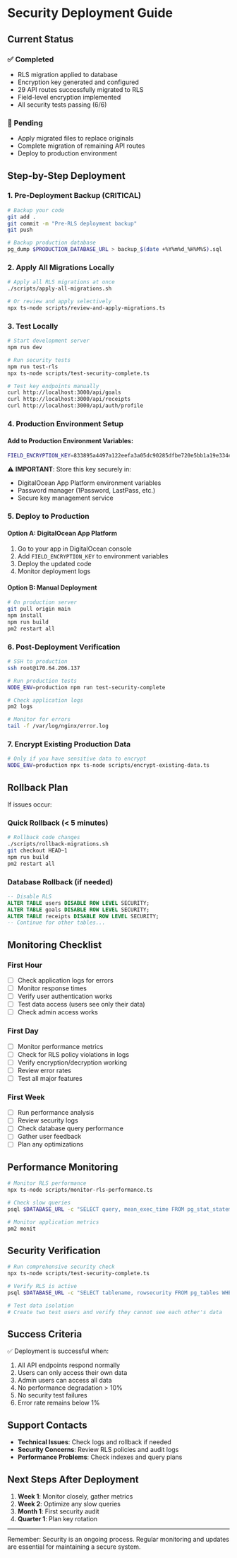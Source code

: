 # Security Deployment Guide

## Current Status

### ✅ Completed
- RLS migration applied to database
- Encryption key generated and configured
- 29 API routes successfully migrated to RLS
- Field-level encryption implemented
- All security tests passing (6/6)

### 🔄 Pending
- Apply migrated files to replace originals
- Complete migration of remaining API routes
- Deploy to production environment

## Step-by-Step Deployment

### 1. Pre-Deployment Backup (CRITICAL)
```bash
# Backup your code
git add .
git commit -m "Pre-RLS deployment backup"
git push

# Backup production database
pg_dump $PRODUCTION_DATABASE_URL > backup_$(date +%Y%m%d_%H%M%S).sql
```

### 2. Apply All Migrations Locally
```bash
# Apply all RLS migrations at once
./scripts/apply-all-migrations.sh

# Or review and apply selectively
npx ts-node scripts/review-and-apply-migrations.ts
```

### 3. Test Locally
```bash
# Start development server
npm run dev

# Run security tests
npm run test-rls
npx ts-node scripts/test-security-complete.ts

# Test key endpoints manually
curl http://localhost:3000/api/goals
curl http://localhost:3000/api/receipts
curl http://localhost:3000/api/auth/profile
```

### 4. Production Environment Setup

#### Add to Production Environment Variables:
```bash
FIELD_ENCRYPTION_KEY=833895a4497a122eefa3a05dc90285dfbe720e5bb1a19e334e618ccb79389dbb
```

⚠️ **IMPORTANT**: Store this key securely in:
- DigitalOcean App Platform environment variables
- Password manager (1Password, LastPass, etc.)
- Secure key management service

### 5. Deploy to Production

#### Option A: DigitalOcean App Platform
1. Go to your app in DigitalOcean console
2. Add `FIELD_ENCRYPTION_KEY` to environment variables
3. Deploy the updated code
4. Monitor deployment logs

#### Option B: Manual Deployment
```bash
# On production server
git pull origin main
npm install
npm run build
pm2 restart all
```

### 6. Post-Deployment Verification
```bash
# SSH to production
ssh root@170.64.206.137

# Run production tests
NODE_ENV=production npm run test-security-complete

# Check application logs
pm2 logs

# Monitor for errors
tail -f /var/log/nginx/error.log
```

### 7. Encrypt Existing Production Data
```bash
# Only if you have sensitive data to encrypt
NODE_ENV=production npx ts-node scripts/encrypt-existing-data.ts
```

## Rollback Plan

If issues occur:

### Quick Rollback (< 5 minutes)
```bash
# Rollback code changes
./scripts/rollback-migrations.sh
git checkout HEAD~1
npm run build
pm2 restart all
```

### Database Rollback (if needed)
```sql
-- Disable RLS
ALTER TABLE users DISABLE ROW LEVEL SECURITY;
ALTER TABLE goals DISABLE ROW LEVEL SECURITY;
ALTER TABLE receipts DISABLE ROW LEVEL SECURITY;
-- Continue for other tables...
```

## Monitoring Checklist

### First Hour
- [ ] Check application logs for errors
- [ ] Monitor response times
- [ ] Verify user authentication works
- [ ] Test data access (users see only their data)
- [ ] Check admin access works

### First Day
- [ ] Monitor performance metrics
- [ ] Check for RLS policy violations in logs
- [ ] Verify encryption/decryption working
- [ ] Review error rates
- [ ] Test all major features

### First Week
- [ ] Run performance analysis
- [ ] Review security logs
- [ ] Check database query performance
- [ ] Gather user feedback
- [ ] Plan any optimizations

## Performance Monitoring

```bash
# Monitor RLS performance
npx ts-node scripts/monitor-rls-performance.ts

# Check slow queries
psql $DATABASE_URL -c "SELECT query, mean_exec_time FROM pg_stat_statements WHERE mean_exec_time > 100 ORDER BY mean_exec_time DESC LIMIT 10;"

# Monitor application metrics
pm2 monit
```

## Security Verification

```bash
# Run comprehensive security check
npx ts-node scripts/test-security-complete.ts

# Verify RLS is active
psql $DATABASE_URL -c "SELECT tablename, rowsecurity FROM pg_tables WHERE schemaname = 'public' AND rowsecurity = true;"

# Test data isolation
# Create two test users and verify they cannot see each other's data
```

## Success Criteria

✅ Deployment is successful when:
1. All API endpoints respond normally
2. Users can only access their own data
3. Admin users can access all data
4. No performance degradation > 10%
5. No security test failures
6. Error rate remains below 1%

## Support Contacts

- **Technical Issues**: Check logs and rollback if needed
- **Security Concerns**: Review RLS policies and audit logs
- **Performance Problems**: Check indexes and query plans

## Next Steps After Deployment

1. **Week 1**: Monitor closely, gather metrics
2. **Week 2**: Optimize any slow queries
3. **Month 1**: First security audit
4. **Quarter 1**: Plan key rotation

---

Remember: Security is an ongoing process. Regular monitoring and updates are essential for maintaining a secure system.